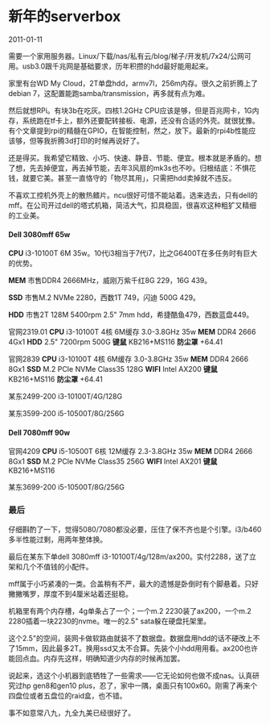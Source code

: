 # 新年的serverbox

2011-01-11

需要一个家用服务器。Linux/下载/nas/私有云/blog/梯子/开发机/7x24/公网可用。usb3.0跟千兆网是基础要求，历年积攒的hdd最好能用起来。

家里有台WD My Cloud，2T单盘hdd，armv7l，256m内存。很久之前折腾上了debian 7，这配置能跑samba/transmission，再多就有点为难。

然后就想RPi。有块3b在吃灰。四核1.2GHz CPU应该是够，但是百兆网卡，1G内存，系统跑在tf卡上，额外还要配转接板、电源，还没有合适的外壳。就很犹豫。有个文章提到rpi的精髓在GPIO，在智能控制，然之，放下。最新的rpi4b性能应该够，但等我折腾3d打印的时候再说好了。

还是得买。我希望它精致、小巧、快速、静音、节能、便宜。根本就是矛盾的。想了想，先去掉便宜，再去掉节能，去年3风扇的mk3s也不吵。归根结底：不惧花钱，就要它美。甚至一直恪守的「物尽其用」，只需把hdd卖掉就不违反。

不喜欢工控机外壳上的散热鳍片。ncu很好可惜不能站着。选来选去，只有dell的mff。在公司开过dell的塔式机箱，简洁大气，扣具稳固，很喜欢这种粗犷又精细的工业美。

#### Dell 3080mff 65w

**CPU** i3-10100T 6M 35w。10代i3相当于7代i7，比之G6400T在多任务时有巨大的优势。

**MEM** 市售DDR4 2666MHz，威刚万紫千红8G 229，16G 439。

**SSD** 市售M.2 NVMe 2280，西数1T 749，闪迪 500G 429。

**HDD** 市售2T 128M 5400rpm 2.5" 7mm hdd，希捷酷鱼479，西数蓝盘449。

官网2319.01
**CPU** i3-10100T 4核 6M缓存 3.0-3.8GHz 35w
**MEM** DDR4 2666 4Gx1
**HDD** 2.5" 7200rpm 500G
**键鼠** KB216+MS116
**防尘罩** +64.41

官网2839
**CPU** i3-10100T 4核 6M缓存 3.0-3.8GHz 35w
**MEM** DDR4 2666 8Gx1
**SSD** M.2 PCIe NVMe Class35 128G
**WIFI** Intel AX200
**键鼠** KB216+MS116
**防尘罩** +64.41

某东2499-200 i3-10100T/4G/128G

某东3599-200 i5-10500T/8G/256G

#### Dell 7080mff 90w

官网4209
**CPU** i5-10500T 6核 12M缓存 2.3-3.8GHz 35w
**MEM** DDR4 2666 8Gx1
**SSD** M.2 PCIe NVMe Class35 256G
**WIFI** Intel AX201
**键鼠** KB216+MS116

某东3699-200 i5-10500T/8G/256G

### 最后

仔细斟酌了一下，觉得5080/7080都没必要，压住了保不齐也是个引擎。i3/b460多半性能过剩，用两年整体换。

最后在某东下单dell 3080mff i3-10100T/4g/128m/ax200。实付2288，送了立架和几个不值钱的小配件。

mff属于小巧紧凑的一类。合盖稍有不严，最大的遗憾是卧倒时有个脚悬着。只好撇撇嘴罗，厚度不到4厘米站着还挺稳。

机箱里有两个内存槽，4g单条占了一个；一个m.2 2230装了ax200，一个m.2 2280插着一块2230的nvme。唯一的2.5" sata躲在硬盘托架里。

这个2.5"的空间，装网卡做软路由就装不了数据盘。数据盘用hdd的话不硬改上不了15mm，因此最多2T。换用ssd又太不合算。先装个小hdd用用看。ax200也许能回点血。内存先这样，明确知道少内存的时候再加罢。

说起来，选这个小机器到底牺牲了一些需求——它无论如何也做不成nas。认真研究过hp gen8和gen10 plus，忍了，家中一隅，桌面只有100x60。刚需了再来个四盘位或者五盘位的raid盒，也不错。

事不如意常八九，九全九美已经很好了。